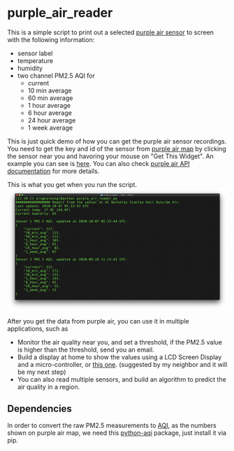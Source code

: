# purple_air_reader

This is a simple script to print out a selected [purple air sensor](https://www.purpleair.com/map?opt=1/mAQI/a10/cC0#7/37.838/-122.24) to screen with the following information:

* sensor label
* temperature
* humidity
* two channel PM2.5 AQI for 
    * current
    * 10 min average
    * 60 min average
    * 1 hour average
    * 6 hour average
    * 24 hour average
    * 1 week average

This is just quick demo of how you can get the purple air sensor recordings. You need to get the key and id of the sensor from [purple air map](https://www.purpleair.com/map?opt=1/mAQI/a10/cC0#7/37.838/-122.24) by clicking the sensor near you and havoring your mouse on "Get This Widget". An example you can see is [here](https://www.purpleair.com/data.json?key=6BR4BQEDL0461CLD&show=68357). You can also check [purple air API documentation](https://docs.google.com/document/d/15ijz94dXJ-YAZLi9iZ_RaBwrZ4KtYeCy08goGBwnbCU/edit) for more details. 

This is what you get when you run the script. 
![Example](./img/example.png)

After you get the data from purple air, you can use it in multiple applications, such as 
* Monitor the air quality near you, and set a threshold, if the PM2.5 value is higher than the threshold, send you an email. 
* Build a display at home to show the values using a LCD Screen Display and a micro-controller, or [this one](https://www.amazon.com/gp/product/B07STVP29Y). (suggested by my neighbor and it will be my next step)
* You can also read multiple sensors, and build an algorithm to predict the air quality in a region. 

## Dependencies
In order to convert the raw PM2.5 measurements to [AQI](https://www.airnow.gov/aqi/aqi-basics/), as the numbers shown on purple air map, we need this [python-aqi](https://github.com/hrbonz/python-aqi) package, just install it via pip. 